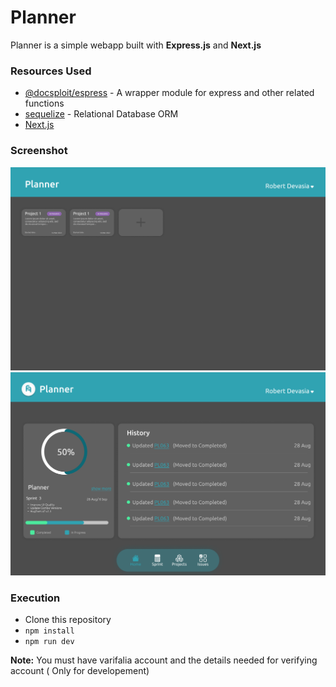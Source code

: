# Planner

Planner is a simple webapp built with **Express.js** and **Next.js**

### Resources Used

- [@docsploit/espress](https://www.npmjs.com/package/@docsploit/espress) - A wrapper module for express and other related functions
- [sequelize](https://www.npmjs.com/package/sequelize) - Relational Database ORM
- [Next.js]()

### Screenshot

![](__README__/Home.png)
![](__README__/Project-Home.png)

### Execution

- Clone this repository
- `npm install`
- `npm run dev`

**Note:** You must have varifalia account and the details needed for verifying account ( Only for developement)

